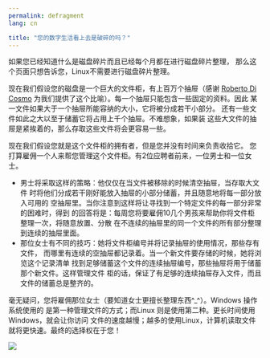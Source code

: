 ```yaml
---
permalink: defragment
lang: cn

title: "您的数字生活看上去是破碎的吗？"
---
```


如果您已经知道什么是磁盘碎片而且已经每个月都在进行磁盘碎片整理，
那么这个页面只想告诉您，Linux不需要进行磁盘碎片整理。

现在我们假设您的磁盘是一个巨大的文件柜，有上百万个抽屉（感谢 
<a href="http://www.pps.jussieu.fr/~dicosmo/">Roberto Di Cosmo</a>
 为我们提供了这个比喻）。每一个抽屉只能包含一些固定的资料。因此
某一文件如果大于一个抽屉所能容纳的大小，它将被分成若干小部分。
还有一些文件如此之大以至于储蓄它将占用上千个抽屉。不难想象，如果装
这些大文件的抽屉是紧挨着的，那么存取这些文件将会更容易一些。

现在我们假设您就是这个文件柜的拥有者，但是您并没有时间来负责收拾它。
您打算雇佣一个人来帮您管理这个文件柜。有2位应聘者前来，一位男士和一位女士。

<ul>

<li>男士将采取这样的策略：他仅仅在当文件被移除的时候清空抽屉，当存取大文件
时将他们分成若干刚好能放入抽屉的小部分储蓄，并且随意地将每一部分放入可用的
空抽屉里。当你注意到这样将让寻找到一个特定文件的每一部分非常的困难时，得到
的回答将是：每周您将要雇佣10几个男孩来帮助你将文件柜整理一次，将随意放置、分散
在不连续的抽屉里的同一个文件的所有部分整理到连续的抽屉里面。</li>

<li>那位女士有不同的技巧：她将文件柜编号并将记录抽屉的使用情况，那些存有文件，
而哪里有连续的空抽屉都记录着。当一个新文件要存储的时候，她将浏览这个记录清单
找到足够储蓄这个文件的连续抽屉编号，那些抽屉将用于储蓄那个新文件。这样管理文件
柜的话，保证了有足够的连续抽屉存入文件，而且文件的储蓄总是整齐的。</li>

</ul>

毫无疑问，您将雇佣那位女士（要知道女士更擅长整理东西^_^）。Windows 操作系统使用的
是第一种管理文件的方式；而Linux 则是使用第二种。更长时间使用Windows，就会让你访问
文件的速度越慢；越多的使用Linux，计算机读取文件就将更快速。最终的选择权在于您！

<img src="Images/defragment.png" />




